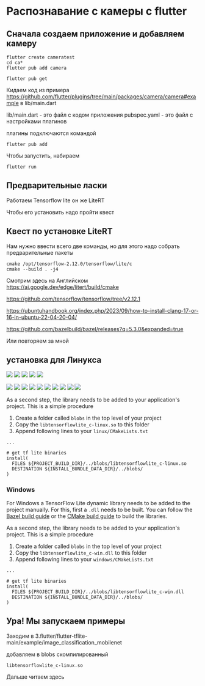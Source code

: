 # Распознавание с камеры c flutter

## Сначала создаем приложение и добавляем камеру



    flutter create cameratest
    cd ca*
    flutter pub add camera

    flutter pub get


Кидаем код из примера
https://github.com/flutter/plugins/tree/main/packages/camera/camera#example
в
lib/main.dart

lib/main.dart - это файл с кодом приложения
pubspec.yaml - это файл с настройками плагинов

плагины подключаются командой

    flutter pub add 


Чтобы запустить, набираем

    flutter run

## Предварительные ласки

Работаем Tensorflow lite он же LiteRT 

Чтобы его установить надо пройти квест


## Квест по установке LiteRT


Нам нужно ввести всего две команды, но для этого надо собрать предварительные пакеты

    cmake /opt/tensorflow-2.12.0/tensorflow/lite/c
    cmake --build . -j4



Смотрим здесь на Английском
https://ai.google.dev/edge/litert/build/cmake

https://github.com/tensorflow/tensorflow/tree/v2.12.1

https://ubuntuhandbook.org/index.php/2023/09/how-to-install-clang-17-or-16-in-ubuntu-22-04-20-04/

https://github.com/bazelbuild/bazel/releases?q=5.3.0&expanded=true


Или повторяем за мной

## установка для Линукса

![](img/1.png)
![](img/2.png)
![](img/3.png)
![](img/4.png)
![](img/5.png)

![](img/6.png)
![](img/7.png)
![](img/8.png)
![](img/9.png)
![](img/10.png)
![](img/11.png)
![](img/12.png)
![](img/13.png)
![](img/14.png)
![](img/15.png)

As a second step, the library needs to be added to your application's project. This is a simple procedure

1. Create a folder called `blobs` in the top level of your project
2. Copy the `libtensorflowlite_c-linux.so` to this folder
3. Append following lines to your `linux/CMakeLists.txt`

``` Make
...

# get tf lite binaries
install(
  FILES ${PROJECT_BUILD_DIR}/../blobs/libtensorflowlite_c-linux.so
  DESTINATION ${INSTALL_BUNDLE_DATA_DIR}/../blobs/
)
```

### Windows

For Windows a TensorFlow Lite dynamic library needs to be added to the project manually.
For this, first a `.dll` needs to be built. You can follow the [Bazel build guide](https://www.tensorflow.org/lite/guide/build_arm) or the [CMake build guide](https://www.tensorflow.org/lite/guide/build_cmake) to build the libraries.

As a second step, the library needs to be added to your application's project. This is a simple procedure

1. Create a folder called `blobs` in the top level of your project
2. Copy the `libtensorflowlite_c-win.dll` to this folder
3. Append following lines to your `windows/CMakeLists.txt`

``` Make
...

# get tf lite binaries
install(
  FILES ${PROJECT_BUILD_DIR}/../blobs/libtensorflowlite_c-win.dll 
  DESTINATION ${INSTALL_BUNDLE_DATA_DIR}/../blobs/
)
```

## Ура! Мы запускаем примеры 



Заходим в 3.flutter/flutter-tflite-main/example/image_classification_mobilenet

добавляем в blobs скомпилированный

    libtensorflowlite_c-linux.so


Дальше читаем здесь
<!-- https://www.kodeco.com/37077010-tensorflow-lite-tutorial-for-flutter-image-classification -->